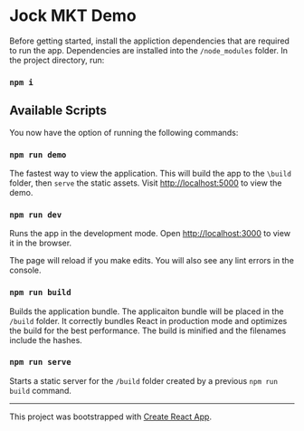 # Jock MKT Demo

Before getting started, install the appliction dependencies that are required to run the app.
Dependencies are installed into the `/node_modules` folder. In the project directory, run:

### `npm i`

## Available Scripts

You now have the option of running the following commands:

### `npm run demo`

The fastest way to view the application. This will build the app to the `\build` folder, then `serve` the static assets. 
Visit [http://localhost:5000](http://localhost:5000) to view the demo.

### `npm run dev`

Runs the app in the development mode. Open [http://localhost:3000](http://localhost:3000) to view it in the browser.

The page will reload if you make edits. You will also see any lint errors in the console.

### `npm run build`

Builds the application bundle. The applicaiton bundle will be placed in the `/build` folder. It correctly bundles React in production mode and optimizes the build for the best performance. The build is minified and the filenames include the hashes. 

### `npm run serve`

Starts a static server for the `/build` folder created by a previous `npm run build` command.

<hr>

This project was bootstrapped with [Create React App](https://github.com/facebook/create-react-app).
